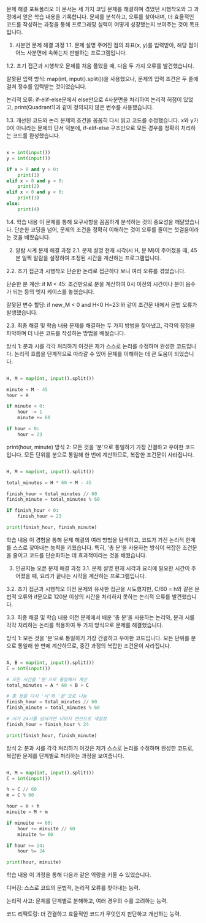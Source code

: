 문제 해결 포트폴리오
이 문서는 세 가지 코딩 문제를 해결하며 겪었던 시행착오와 그 과정에서 얻은 학습 내용을 기록합니다. 문제를 분석하고, 오류를 찾아내며, 더 효율적인 코드를 작성하는 과정을 통해 프로그래밍 실력이 어떻게 성장했는지 보여주는 것이 목표입니다.

1. 사분면 문제 해결 과정
1.1. 문제 설명
주어진 점의 좌표(x, y)를 입력받아, 해당 점이 어느 사분면에 속하는지 판별하는 프로그램입니다.

1.2. 초기 접근과 시행착오
문제를 처음 풀었을 때, 다음 두 가지 오류를 발견했습니다.

잘못된 입력 방식: map(int, input().split())을 사용했으나, 문제의 입력 조건은 두 줄에 걸쳐 정수를 입력받는 것이었습니다.

논리적 오류: if-elif-else문에서 else만으로 4사분면을 처리하여 논리적 허점이 있었고, print(Quadrant1)과 같이 정의되지 않은 변수를 사용했습니다.

1.3. 개선된 코드와 논리
문제의 조건을 꼼꼼히 다시 읽고 코드를 수정했습니다. x와 y가 0이 아니라는 문제의 단서 덕분에, if-elif-else 구조만으로 모든 경우를 정확히 처리하는 코드를 완성했습니다.

```Python

x = int(input())
y = int(input())

if x > 0 and y > 0:
    print(1)
elif x < 0 and y > 0:
    print(2)
elif x < 0 and y < 0:
    print(3)
else:
    print(4)
```
1.4. 학습 내용
이 문제를 통해 요구사항을 꼼꼼하게 분석하는 것의 중요성을 깨달았습니다. 단순한 코딩을 넘어, 문제의 조건을 정확히 이해하는 것이 오류를 줄이는 첫걸음이라는 것을 배웠습니다.

2. 알람 시계 문제 해결 과정
2.1. 문제 설명
현재 시각(시 H, 분 M)이 주어졌을 때, 45분 일찍 알람을 설정하여 조정된 시간을 계산하는 프로그램입니다.

2.2. 초기 접근과 시행착오
단순한 논리로 접근하다 보니 여러 오류를 겪었습니다.

단순한 분 계산: if M < 45: 조건만으로 분을 계산하여 0시 이전의 시간이나 분이 음수가 되는 등의 엣지 케이스를 놓쳤습니다.

잘못된 변수 할당: if new_M < 0 and H<0 H=23:와 같이 조건문 내에서 문법 오류가 발생했습니다.

2.3. 최종 해결 및 학습 내용
문제를 해결하는 두 가지 방법을 찾아냈고, 각각의 장점을 파악하며 더 나은 코드를 작성하는 방법을 배웠습니다.

방식 1: 분과 시를 각각 처리하기
이것은 제가 스스로 논리를 수정하며 완성한 코드입니다. 논리적 흐름을 단계적으로 따라갈 수 있어 문제를 이해하는 데 큰 도움이 되었습니다.

```Python

H, M = map(int, input().split())

minute = M - 45
hour = H

if minute < 0:
    hour -= 1
    minute += 60

if hour < 0:
    hour = 23
```

print(hour, minute)
방식 2: 모든 것을 '분'으로 통일하기
가장 간결하고 우아한 코드입니다. 모든 단위를 분으로 통일해 한 번에 계산하므로, 복잡한 조건문이 사라집니다.

```Python

H, M = map(int, input().split())

total_minutes = H * 60 + M - 45

finish_hour = total_minutes // 60
finish_minute = total_minutes % 60

if finish_hour < 0:
    finish_hour = 23

print(finish_hour, finish_minute)
```

학습 내용
이 경험을 통해 문제 해결의 여러 방법을 탐색하고, 코드가 가진 논리적 한계를 스스로 찾아내는 능력을 키웠습니다. 특히, '총 분'을 사용하는 방식이 복잡한 조건문을 줄이고 코드를 단순화하는 데 효과적이라는 것을 배웠습니다.

3. 인공지능 오븐 문제 해결 과정
3.1. 문제 설명
현재 시각과 요리에 필요한 시간이 주어졌을 때, 요리가 끝나는 시각을 계산하는 프로그램입니다.

3.2. 초기 접근과 시행착오
이전 문제와 유사한 접근을 시도했지만, C/60 = h와 같은 문법적 오류와 if문으로 120분 이상의 시간을 처리하지 못하는 논리적 오류를 발견했습니다.

3.3. 최종 해결 및 학습 내용
이전 문제에서 배운 '총 분'을 사용하는 논리와, 분과 시를 각각 처리하는 논리를 적용하여 두 가지 방식으로 문제를 해결했습니다.

방식 1: 모든 것을 '분'으로 통일하기
가장 간결하고 우아한 코드입니다. 모든 단위를 분으로 통일해 한 번에 계산하므로, 중간 과정의 복잡한 조건문이 사라집니다.

```Python

A, B = map(int, input().split())
C = int(input())

# 모든 시간을 '분'으로 통일해서 계산
total_minutes = A * 60 + B + C

# 총 분을 다시 '시'와 '분'으로 나눔
finish_hour = total_minutes // 60
finish_minute = total_minutes % 60

# 시가 24시를 넘어가면 나머지 연산으로 재설정
finish_hour = finish_hour % 24

print(finish_hour, finish_minute)
```

방식 2: 분과 시를 각각 처리하기
이것은 제가 스스로 논리를 수정하며 완성한 코드로, 복잡한 문제를 단계별로 처리하는 과정을 보여줍니다.

```Python

H, M = map(int, input().split())
C = int(input())

h = C // 60
m = C % 60

hour = H + h
minuite = M + m

if minuite >= 60:
    hour += minuite // 60
    minuite %= 60

if hour >= 24:
    hour %= 24

print(hour, minuite)
```

학습 내용
이 과정을 통해 다음과 같은 역량을 키울 수 있었습니다.

디버깅: 스스로 코드의 문법적, 논리적 오류를 찾아내는 능력.

논리적 사고: 문제를 단계별로 분해하고, 여러 경우의 수를 고려하는 능력.

코드 리팩토링: 더 간결하고 효율적인 코드가 무엇인지 판단하고 개선하는 능력.